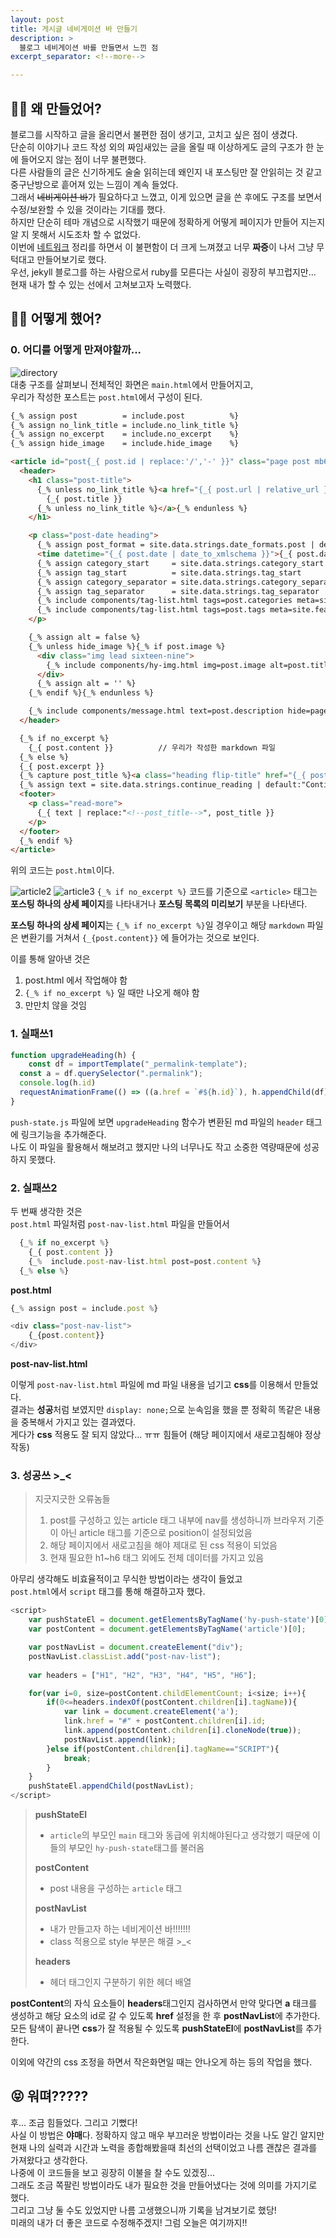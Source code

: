 ```yaml
---
layout: post
title: 게시글 네비게이션 바 만들기
description: >
  블로그 네비게이션 바를 만들면서 느낀 점
excerpt_separator: <!--more-->

---
```


<!-- more -->

## 🤷‍♀️ 왜 만들었어?

블로그를 시작하고 글을 올리면서 불편한 점이 생기고, 고치고 싶은 점이 생겼다.   
단순히 이야기나 코드 작성 외의 짜임새있는 글을 올릴 때 이상하게도 글의 구조가 한 눈에 들어오지 않는 점이 너무 불편했다.   
다른 사람들의 글은 신기하게도 술술 읽히는데 왜인지 내 포스팅만 잘 안읽히는 것 같고 중구난방으로 흩어져 있는 느낌이 계속 들었다.   
그래서 ~~네비게이션 바~~가 필요하다고 느꼈고, 이게 있으면 글을 쓴 후에도 구조를 보면서 수정/보완할 수 있을 것이라는 기대를 했다.   
하지만 단순히 테마 개념으로 시작했기 때문에 정확하게 어떻게 페이지가 만들어 지는지 알 지 못해서 시도조차 할 수 없었다.   
이번에 [네트워크](https://mkl0819.github.io/network) 정리를 하면서 이 불편함이 더 크게 느껴졌고 너무 **짜증**이 나서 그냥 무턱대고 만들어보기로 했다.   
우선, jekyll 블로그를 하는 사람으로서 ruby를 모른다는 사실이 굉장히 부끄럽지만... 현재 내가 할 수 있는 선에서 고쳐보고자 노력했다.   

## 🤷‍♀️ 어떻게 했어?

### 0. 어디를 어떻게 만져야할까...

![directory](../img/0301.png)   
대충 구조를 살펴보니 전체적인 화면은 `main.html`에서 만들어지고,   
우리가 작성한 포스트는 `post.html`에서 구성이 된다.
     
     
    
``` html
{_% assign post          = include.post          %}
{_% assign no_link_title = include.no_link_title %}
{_% assign no_excerpt    = include.no_excerpt    %}
{_% assign hide_image    = include.hide_image    %}

<article id="post{_{ post.id | replace:'/','-' }}" class="page post mb6" role="article">
  <header>
    <h1 class="post-title">
      {_% unless no_link_title %}<a href="{_{ post.url | relative_url }}" class="flip-title">{_% endunless %}
        {_{ post.title }}
      {_% unless no_link_title %}</a>{_% endunless %}
    </h1>

    <p class="post-date heading">
      {_% assign post_format = site.data.strings.date_formats.post | default:"%d %b %Y" %}
      <time datetime="{_{ post.date | date_to_xmlschema }}">{_{ post.date | date:post_format }}</time>
      {_% assign category_start     = site.data.strings.category_start     | default:"in " %}
      {_% assign tag_start          = site.data.strings.tag_start          | default:"on " %}
      {_% assign category_separator = site.data.strings.category_separator | default:" / " %}
      {_% assign tag_separator      = site.data.strings.tag_separator      | default:", "  %}
      {_% include components/tag-list.html tags=post.categories meta=site.featured_categories start_with=category_start separator=category_separator %}
      {_% include components/tag-list.html tags=post.tags meta=site.featured_tags start_with=tag_start separator=tag_separator %}
    </p>

    {_% assign alt = false %}
    {_% unless hide_image %}{_% if post.image %}
      <div class="img lead sixteen-nine">
        {_% include components/hy-img.html img=post.image alt=post.title %}
      </div>
      {_% assign alt = '' %}
    {_% endif %}{_% endunless %}

    {_% include components/message.html text=post.description hide=page.hide_description alt=alt %}
  </header>

  {_% if no_excerpt %}
    {_{ post.content }}          // 우리가 작성한 markdown 파일
  {_% else %}
  {_{ post.excerpt }}
  {_% capture post_title %}<a class="heading flip-title" href="{_{ post.url | relative_url }}">{_{ post.title }}</a>{_% endcapture %}
  {_% assign text = site.data.strings.continue_reading | default:"Continue reading <!--post_title-->" %}
  <footer>
    <p class="read-more">
      {_{ text | replace:"<!--post_title-->", post_title }}
    </p>
  </footer>
  {_% endif %}
</article>
```
위의 코드는 `post.html`이다.   


![article2](../img/0303.png) 
![article3](../img/0302.png)
`{_% if no_excerpt %}` 코드를 기준으로 `<article>` 태그는 **포스팅 하나의 상세 페이지**를 나타내거나 **포스팅 목록의 미리보기** 부분을 나타낸다.

**포스팅 하나의 상세 페이지**는 `{_% if no_excerpt %}`일 경우이고 해당 `markdown` 파일은 변환기를 거쳐서 `{_{post.content}}` 에 들어가는 것으로 보인다.


이를 통해 알아낸 것은   
1. post.html 에서 작업해야 함
2. `{_% if no_excerpt %}` 일 때만 나오게 해야 함
3. 만만치 않을 것임

### 1. 실패쓰1

```javascript
function upgradeHeading(h) {
    const df = importTemplate("_permalink-template");
  const a = df.querySelector(".permalink");
  console.log(h.id)
  requestAnimationFrame(() => ((a.href = `#${h.id}`), h.appendChild(df)));
}
```
`push-state.js` 파일에 보면 `upgradeHeading` 함수가 변환된 md 파일의 `header` 태그에 링크기능을 추가해준다.   
나도 이 파일을 활용해서 해보려고 했지만 나의 너무나도 작고 소중한 역량때문에 성공하지 못했다.   

### 2. 실패쓰2

두 번째 생각한 것은   
`post.html` 파일처럼 `post-nav-list.html` 파일을 만들어서   

```javascript
  {_% if no_excerpt %}
    {_{ post.content }}
    {_%  include.post-nav-list.html post=post.content %}          
  {_% else %}
```
**post.html**

```javascript
{_% assign post = include.post %}

<div class="post-nav-list">
    {_{post.content}}
</div>
```
**post-nav-list.html**

이렇게 `post-nav-list.html` 파일에 md 파일 내용을 넘기고 **css**를 이용해서 만들었다.   
결과는 **성공**처럼 보였지만 `display: none;`으로 눈속임을 했을 뿐 정확히 똑같은 내용을 중복해서 가지고 있는 결과였다.   
게다가 **css** 적용도 잘 되지 않았다... ㅠㅠ 힘들어 (해당 페이지에서 새로고침해야 정상작동)  

### 3. 성공쓰 >_<

> 지긋지긋한 오류놈들
> 1. post를 구성하고 있는 article 태그 내부에 nav를 생성하니까 브라우저 기준이 아닌 article 태그를 기준으로 position이 설정되었음
> 2. 해당 페이지에서 새로고침을 해야 제대로 된 css 적용이 되었음
> 3. 현재 필요한 h1~h6 태그 외에도 전체 데이터를 가지고 있음

아무리 생각해도 비효율적이고 무식한 방법이라는 생각이 들었고   
`post.html`에서 `script` 태그를 통해 해결하고자 했다.   

```javascript
<script>
    var pushStateEl = document.getElementsByTagName('hy-push-state')[0];
    var postContent = document.getElementsByTagName('article')[0];

    var postNavList = document.createElement("div");
    postNavList.classList.add("post-nav-list");
    
    var headers = ["H1", "H2", "H3", "H4", "H5", "H6"];

    for(var i=0, size=postContent.childElementCount; i<size; i++){
        if(0<=headers.indexOf(postContent.children[i].tagName)){
            var link = document.createElement('a');
            link.href = "#" + postContent.children[i].id;
            link.append(postContent.children[i].cloneNode(true));
            postNavList.append(link);
        }else if(postContent.children[i].tagName=="SCRIPT"){
            break;
        }
    }
    pushStateEl.appendChild(postNavList);
</script>
```
>**pushStateEl**   
>- `article`의 부모인 `main` 태그와 동급에 위치해야된다고 생각했기 때문에 이들의 부모인 `hy-push-state`태그를 불러옴 
>
>**postContent**     
>- post 내용을 구성하는 `article` 태그      
>
>**postNavList**   
> - 내가 만들고자 하는 네비게이션 바!!!!!!!   
> - class 적용으로 style 부분은 해결 >_<    
>
>**headers**
> - 헤더 태그인지 구분하기 위한 헤더 배열    

**postContent**의 자식 요소들이 **headers**태그인지 검사하면서 만약 맞다면 **a** 태크를 생성하고 해당 요소의 id로 갈 수 있도록 **href** 설정을 한 후
**postNavList**에 추가한다.   
모든 탐색이 끝나면 **css**가 잘 적용될 수 있도록 **pushStateEl**에 **postNavList**를 추가한다.   

이외에 약간의 css 조정을 하면서 작은화면일 때는 안나오게 하는 등의 작업을 했다.  

## 😝 워뗘?????

후... 조금 힘들었다. 그리고 기뻤다!   
사실 이 방법은 **야매**다. 정확하지 않고 매우 부끄러운 방법이라는 것을 나도 알긴 알지만   
현재 나의 실력과 시간과 노력을 종합해봤을때 최선의 선택이었고 나름 괜찮은 결과를 가져왔다고 생각한다.   
나중에 이 코드들을 보고 굉장히 이불을 찰 수도 있겠징...   
그래도 조금 쪽팔린 방법이라도 내가 필요한 것을 만들어냈다는 것에 의미를 가지기로 했다.   
그리고 그냥 둘 수도 있었지만 나름 고생했으니까 기록을 남겨보기로 했당!   
미래의 내가 더 좋은 코드로 수정해주겠지! 그럼 오늘은 여기까지!! 